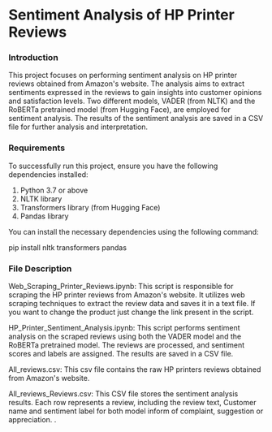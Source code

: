 # Sentiment Analysis of HP Printer Reviews

### Introduction
This project focuses on performing sentiment analysis on HP printer reviews obtained from Amazon's website. The analysis aims to extract sentiments expressed in the reviews to gain insights into customer opinions and satisfaction levels. Two different models, VADER (from NLTK) and the RoBERTa pretrained model (from Hugging Face), are employed for sentiment analysis. The results of the sentiment analysis are saved in a CSV file for further analysis and interpretation.

### Requirements
To successfully run this project, ensure you have the following dependencies installed:
1. Python 3.7 or above
2. NLTK library
3. Transformers library (from Hugging Face)
4. Pandas library

You can install the necessary dependencies using the following command:

pip install nltk transformers pandas

### File Description

Web_Scraping_Printer_Reviews.ipynb: This script is responsible for scraping the HP printer reviews from Amazon's website. It utilizes web scraping techniques to extract the review data and saves it in a text file. If you want to change the product just change the link present in the script.

HP_Printer_Sentiment_Analysis.ipynb: This script performs sentiment analysis on the scraped reviews using both the VADER model and the RoBERTa pretrained model. The reviews are processed, and sentiment scores and labels are assigned. The results are saved in a CSV file.

All_reviews.csv: This csv file contains the raw HP printers reviews obtained from Amazon's website.

All_reviews_Reviews.csv: This CSV file stores the sentiment analysis results. Each row represents a review, including the review text, Customer name and sentiment label for both model inform of complaint, suggestion or appreciation.
.

